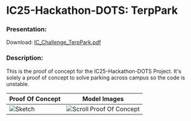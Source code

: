 # IC25-Hackathon-DOTS: TerpPark
### Presentation:
Download: [IC_Challenge_TerpPark.pdf](https://github.com/user-attachments/files/19142854/IC.Challenge.Slides.pdf) 
### Description:
This is the proof of concept for the IC25-Hackathon-DOTS Project. It's solely a proof of concept to solve parking across campus so the code is unstable.  

|Proof Of Concept|Model Images|
-----------|-----------------
|![Sketch](https://github.com/user-attachments/assets/554c1afa-51d2-44a4-982f-5c71fe6e3117)| ![Scroll Proof Of Concept](https://github.com/user-attachments/assets/1ef70290-69b1-4ca9-9ad0-96ed9c7e309c)||
